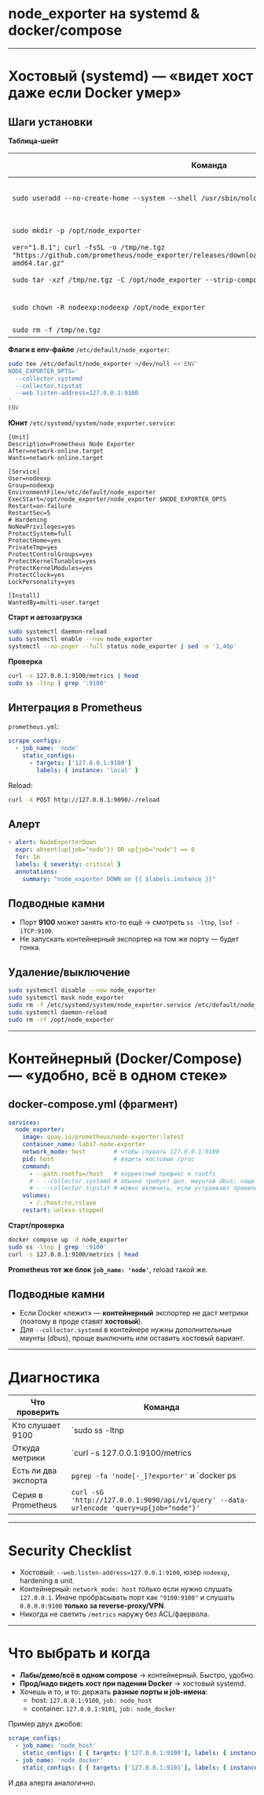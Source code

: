 # node_exporter на systemd & docker/compose

---

# Хостовый (systemd) — «видет хост даже если Docker умер»

## Шаги установки

**Таблица-шейт**

| Команда | Что делает | Почему/пример |
| --- | --- | --- |
| `sudo useradd --no-create-home --system --shell /usr/sbin/nologin nodeexp` | Сервисный юзер | Без логина, минимум прав |
| `sudo mkdir -p /opt/node_exporter` | Каталог под бинарь | Чистая раскладка |
| `ver="1.8.1"; curl -fsSL -o /tmp/ne.tgz "https://github.com/prometheus/node_exporter/releases/download/v${ver}/node_exporter-${ver}.linux-amd64.tar.gz"` | Скачиваем релиз | Пин версия |
| `sudo tar -xzf /tmp/ne.tgz -C /opt/node_exporter --strip-components=1` | Распаковка | Бинарь и LICENSE |
| `sudo chown -R nodeexp:nodeexp /opt/node_exporter` | Права | Запуск под nodeexp |
| `sudo rm -f /tmp/ne.tgz` | Уборка | Гигиена |

**Флаги в env-файле** `/etc/default/node_exporter`:

```bash
sudo tee /etc/default/node_exporter >/dev/null <<'ENV'
NODE_EXPORTER_OPTS='
  --collector.systemd
  --collector.tcpstat
  --web.listen-address=127.0.0.1:9100
'
ENV
```

**Юнит** `/etc/systemd/system/node_exporter.service`:

```
[Unit]
Description=Prometheus Node Exporter
After=network-online.target
Wants=network-online.target

[Service]
User=nodeexp
Group=nodeexp
EnvironmentFile=/etc/default/node_exporter
ExecStart=/opt/node_exporter/node_exporter $NODE_EXPORTER_OPTS
Restart=on-failure
RestartSec=5
# Hardening
NoNewPrivileges=yes
ProtectSystem=full
ProtectHome=yes
PrivateTmp=yes
ProtectControlGroups=yes
ProtectKernelTunables=yes
ProtectKernelModules=yes
ProtectClock=yes
LockPersonality=yes

[Install]
WantedBy=multi-user.target

```

**Старт и автозагрузка**

```bash
sudo systemctl daemon-reload
sudo systemctl enable --now node_exporter
systemctl --no-pager --full status node_exporter | sed -n '1,40p'
```

**Проверка**

```bash
curl -s 127.0.0.1:9100/metrics | head
sudo ss -ltnp | grep ':9100'
```

## Интеграция в Prometheus

`prometheus.yml`:

```yaml
scrape_configs:
  - job_name: 'node'
    static_configs:
      - targets: ['127.0.0.1:9100']
        labels: { instance: 'local' }
```

Reload:

```bash
curl -X POST http://127.0.0.1:9090/-/reload
```

## Алерт

```yaml
- alert: NodeExporterDown
  expr: absent(up{job="node"}) OR up{job="node"} == 0
  for: 1m
  labels: { severity: critical }
  annotations:
    summary: "node_exporter DOWN on {{ $labels.instance }}"
```

## Подводные камни

- Порт **9100** может занять кто-то ещё → смотреть `ss -ltnp`, `lsof -iTCP:9100`.
- Не запускать контейнерный экспортер на том же порту — будет гонка.

## Удаление/выключение

```bash
sudo systemctl disable --now node_exporter
sudo systemctl mask node_exporter
sudo rm -f /etc/systemd/system/node_exporter.service /etc/default/node_exporter
sudo systemctl daemon-reload
sudo rm -rf /opt/node_exporter
```

---

# Контейнерный (Docker/Compose) — «удобно, всё в одном стеке»

## docker-compose.yml (фрагмент)

```yaml
services:
  node_exporter:
    image: quay.io/prometheus/node-exporter:latest
    container_name: lab17-node-exporter
    network_mode: host        # чтобы слушать 127.0.0.1:9100
    pid: host                 # видеть хостовые /proc
    command:
      - --path.rootfs=/host   # корректный префикс к rootfs
      # - --collector.systemd # обычно требует доп. маунтов dbus; чаще выключаем в контейнере
      # - --collector.tcpstat # можно включить, если устраивают привилегии
    volumes:
      - /:/host:ro,rslave
    restart: unless-stopped
```

**Старт/проверка**

```bash
docker compose up -d node_exporter
sudo ss -ltnp | grep ':9100'
curl -s 127.0.0.1:9100/metrics | head
```

**Prometheus тот же блок `job_name: 'node'`**, reload такой же.

## Подводные камни

- Если Docker «лежит» — **контейнерный** экспортер не даст метрики (поэтому в проде ставят **хостовый**).
- Для `--collector.systemd` в контейнере нужны дополнительные маунты (dbus), проще выключить или оставить хостовый вариант.

---

# Диагностика

| Что проверить | Команда |
| --- | --- |
| Кто слушает 9100 | `sudo ss -ltnp | grep ':9100'` |
| Откуда метрики | `curl -s 127.0.0.1:9100/metrics | head` |
| Есть ли два экспорта | `pgrep -fa 'node[-_]?exporter'` и `docker ps | grep node-exporter` |
| Серия в Prometheus | `curl -sG 'http://127.0.0.1:9090/api/v1/query' --data-urlencode 'query=up{job="node"}'` |

---

# Security Checklist

- Хостовый: `--web.listen-address=127.0.0.1:9100`, юзер `nodeexp`, hardening в unit.
- Контейнерный: `network_mode: host` только если нужно слушать `127.0.0.1`. Иначе пробрасывать порт как `"9100:9100"` и слушать `0.0.0.0:9100` **только за reverse-proxy/VPN**.
- Никогда не светить `/metrics` наружу без ACL/фаервола.

---

# Что выбрать и когда

- **Лабы/демо/всё в одном compose** → контейнерный. Быстро, удобно.
- **Прод/надо видеть хост при падении Docker** → хостовый systemd.
- Хочешь и то, и то: держать **разные порты и job-имена**:
    - host: `127.0.0.1:9100`, `job: node_host`
    - container: `127.0.0.1:9101`, `job: node_docker`

Пример двух джобов:

```yaml
scrape_configs:
  - job_name: 'node_host'
    static_configs: [ { targets: ['127.0.0.1:9100'], labels: { instance: 'local' } } ]
  - job_name: 'node_docker'
    static_configs: [ { targets: ['127.0.0.1:9101'], labels: { instance: 'local' } } ]
```

И два алерта аналогично.